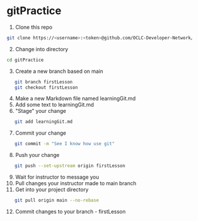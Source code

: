# gitPractice

1. Clone this repo
```bash
git clone https://<username>:<token>@github.com/OCLC-Developer-Network/ezpaarse-platforms
```
2. Change into directory
```bash   
cd gitPractice
```
3. Create a new branch based on main
```bash
   git branch firstLesson
   git checkout firstLesson
```
4. Make a new Markdown file named learningGit.md
5. Add some text to learningGit.md
6. "Stage" your change
```bash
   git add learningGit.md
```
7. Commit your change
```bash
   git commit -m "See I know how use git"
```
8. Push your change
```bash
   git push --set-upstream origin firstLesson
```
9. Wait for instructor to message you
10. Pull changes your instructor made to main branch
11. Get into your project directory
```bash
   git pull origin main --no-rebase
```
12. Commit changes to your branch - firstLesson
   
